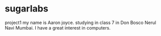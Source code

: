 # sugarlabs
project1
my name is Aaron joyce. 
studying in class 7 in Don Bosco Nerul Navi Mumbai.
I have a great interest in computers.
